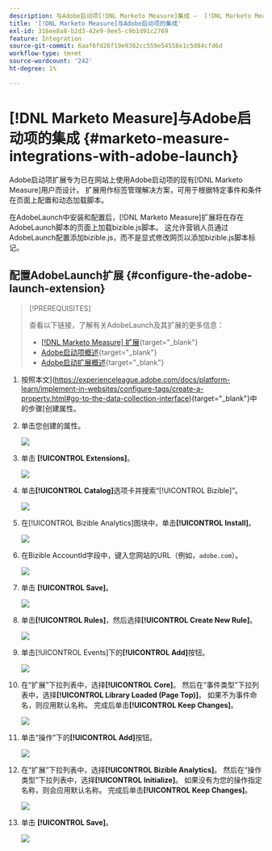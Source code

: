 ```yaml
---
description: 与Adobe启动项[!DNL Marketo Measure]集成 —  [!DNL Marketo Measure]
title: '[!DNL Marketo Measure]与Adobe启动项的集成'
exl-id: 316ee8a8-b2d3-42e9-9ee5-c9b1d91c2769
feature: Integration
source-git-commit: 6aaf6fd26f19e9382cc559e54558e1c5d84cfd6d
workflow-type: tm+mt
source-wordcount: '242'
ht-degree: 1%

---
```


# [!DNL Marketo Measure]与Adobe启动项的集成 {#marketo-measure-integrations-with-adobe-launch}

Adobe启动项扩展专为已在网站上使用Adobe启动项的现有[!DNL Marketo Measure]用户而设计。 扩展用作标签管理解决方案，可用于根据特定事件和条件在页面上配置和动态加载脚本。

在AdobeLaunch中安装和配置后，[!DNL Marketo Measure]扩展将在存在AdobeLaunch脚本的页面上加载bizible.js脚本。 这允许营销人员通过AdobeLaunch配置添加bizible.js，而不是显式修改网页以添加bizible.js脚本标记。

## 配置AdobeLaunch扩展 {#configure-the-adobe-launch-extension}

>[!PREREQUISITES]
>
>查看以下链接，了解有关AdobeLaunch及其扩展的更多信息：
>
>* [[!DNL Marketo Measure] 扩展](https://experienceleague.adobe.com/docs/experience-platform/destinations/catalog/email/bizible.html#catalog){target="_blank"}
>* [Adobe启动项概述](https://experienceleague.adobe.com/docs/platform-learn/implement-in-websites/overview.html){target="_blank"}
>* [Adobe启动扩展概述](https://experienceleague.adobe.com/docs/experience-platform/tags/extension-dev/overview.html){target="_blank"}

1. 按照本文](https://experienceleague.adobe.com/docs/platform-learn/implement-in-websites/configure-tags/create-a-property.html#go-to-the-data-collection-interface){target="_blank"}中的步骤[创建属性。

1. 单击您创建的属性。

   ![](assets/marketo-measure-integrations-with-adobe-launch-1.png)

1. 单击 **[!UICONTROL Extensions]**。

   ![](assets/marketo-measure-integrations-with-adobe-launch-2.png)

1. 单击&#x200B;**[!UICONTROL Catalog]**&#x200B;选项卡并搜索“[!UICONTROL Bizible]”。

   ![](assets/marketo-measure-integrations-with-adobe-launch-3.png)

1. 在[!UICONTROL Bizible Analytics]图块中，单击&#x200B;**[!UICONTROL Install]**。

   ![](assets/marketo-measure-integrations-with-adobe-launch-4.png)

1. 在Bizible AccountId字段中，键入您网站的URL（例如，`adobe.com`）。

   ![](assets/marketo-measure-integrations-with-adobe-launch-5.png)

1. 单击 **[!UICONTROL Save]**。

   ![](assets/marketo-measure-integrations-with-adobe-launch-6.png)

1. 单击&#x200B;**[!UICONTROL Rules]**，然后选择&#x200B;**[!UICONTROL Create New Rule]**。

   ![](assets/marketo-measure-integrations-with-adobe-launch-7.png)

1. 单击[!UICONTROL Events]下的&#x200B;**[!UICONTROL Add]**&#x200B;按钮。

   ![](assets/marketo-measure-integrations-with-adobe-launch-8.png)

1. 在“扩展”下拉列表中，选择&#x200B;**[!UICONTROL Core]**。 然后在“事件类型”下拉列表中，选择&#x200B;**[!UICONTROL Library Loaded (Page Top)]**。 如果不为事件命名，则应用默认名称。 完成后单击&#x200B;**[!UICONTROL Keep Changes]**。

   ![](assets/marketo-measure-integrations-with-adobe-launch-9.png)

1. 单击“操作”下的&#x200B;**[!UICONTROL Add]**&#x200B;按钮。

   ![](assets/marketo-measure-integrations-with-adobe-launch-10.png)

1. 在“扩展”下拉列表中，选择&#x200B;**[!UICONTROL Bizible Analytics]**。 然后在“操作类型”下拉列表中，选择&#x200B;**[!UICONTROL Initialize]**。 如果没有为您的操作指定名称，则会应用默认名称。 完成后单击&#x200B;**[!UICONTROL Keep Changes]**。

   ![](assets/marketo-measure-integrations-with-adobe-launch-11.png)

1. 单击 **[!UICONTROL Save]**。

   ![](assets/marketo-measure-integrations-with-adobe-launch-12.png)

